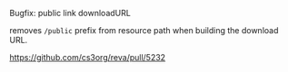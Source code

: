 Bugfix: public link downloadURL

removes `/public` prefix from resource path when building the download URL.

https://github.com/cs3org/reva/pull/5232
